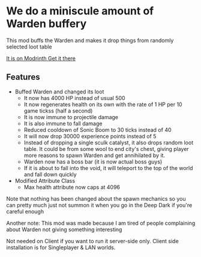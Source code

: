# We do a miniscule amount of Warden buffery
This mod buffs the Warden and makes it drop things from randomly selected loot table

[It is on Modrinth Get it there](https://modrinth.com/mod/minisculewardenbuff)

## Features
- Buffed Warden and changed its loot 
    - It now has 4000 HP instead of usual 500
    - It now regenerates health on its own with the rate of 1 HP per 10 game tickss (half a second)
    - It is now immune to projectile damage
    - It is also immune to fall damage
    - Reduced cooldown of Sonic Boom to 30 ticks instead of 40
    - It will now drop 30000 experience points instead of 5
    - Instead of dropping a single sculk catalyst, it also drops random loot table. It could be from some wool to 
  end city's chest, giving player more reasons to spawn Warden and get annihilated by it.
    - Warden now has a boss bar (it is now actual boss guys)
    - If it is about to fall into the void, it will teleport to the top of the world and fall down quickly
- Modified Attribute Class
    - Max health attribute now caps at 4096

Note that nothing has been changed about the spawn mechanics so you can 
pretty much just not summon it when you go in the Deep Dark if you're careful enough

Another note: This mod was made because I am tired of people complaining about Warden not giving something interesting

Not needed on Client if you want to run it server-side only. Client side installation is for Singleplayer & LAN worlds.